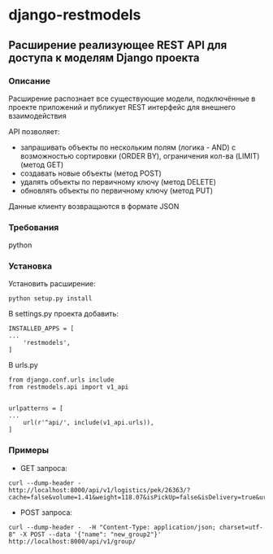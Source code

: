 # django-restmodels

## Расширение реализующее REST API для доступа к моделям Django проекта

### Описание
Расширение распознает все существующие модели, подключённые в проекте
приложений и публикует REST интерфейс для внешнего взаимодействия


API позволяет:
+ запрашивать объекты по нескольким полям (логика - AND) с возможностью
сортировки (ORDER BY), ограничения кол-ва (LIMIT) (метод GET)
+ создавать новые объекты (метод POST)
+ удалять объекты по первичному ключу (метод DELETE)
+ обновлять объекты по первичному ключу (метод PUT)

Данные клиенту возвращаются в формате JSON

### Требования
python

### Установка
Установить расширение:
```
python setup.py install
```
В settings.py проекта добавить:
```
INSTALLED_APPS = [
...
    'restmodels',
]
```
В urls.py
```
from django.conf.urls include
from restmodels.api import v1_api


urlpatterns = [
...
    url(r'^api/', include(v1_api.urls)),
]
```

### Примеры
* GET запроса:

```
curl --dump-header - http://localhost:8000/api/v1/logistics/pek/26363/?cache=false&volume=1.41&weight=118.07&isPickUp=false&isDelivery=true&urgently=false
```
* POST запроса:
```
curl --dump-header -  -H "Content-Type: application/json; charset=utf-8" -X POST --data '{"name": "new_group2"}' http://localhost:8000/api/v1/group/
```
